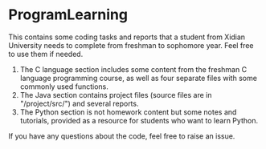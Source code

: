 # ProgramLearning

This contains some coding tasks and reports that a student from Xidian University needs to complete from freshman to sophomore year. Feel free to use them if needed.  
1. The C language section includes some content from the freshman C language programming course, as well as four separate files with some commonly used functions.
2. The Java section contains project files (source files are in "/project/src/") and several reports.
3. The Python section is not homework content but some notes and tutorials, provided as a resource for students who want to learn Python.

If you have any questions about the code, feel free to raise an issue.
